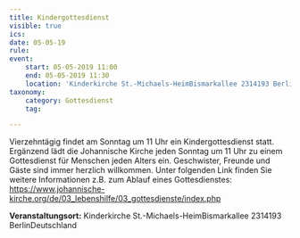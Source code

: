 ```yaml
---
title: Kindergottesdienst
visible: true
ics: 
date: 05-05-19
rule: 
event:
	start: 05-05-2019 11:00
	end: 05-05-2019 11:30
	location: 'Kinderkirche St.-Michaels-HeimBismarkallee 2314193 BerlinDeutschland'
taxonomy:
	category: Gottesdienst
	tag: 

---
```

Vierzehntägig findet am Sonntag um 11 Uhr ein Kindergottesdienst statt. Ergänzend lädt die Johannische Kirche jeden Sonntag um 11 Uhr zu einem Gottesdienst für Menschen jeden Alters ein. Geschwister, Freunde und Gäste sind immer herzlich willkommen. Unter folgenden Link finden Sie weitere Informationen z.B. zum Ablauf eines Gottesdienstes: https://www.johannische-kirche.org/de/03_lebenshilfe/03_gottesdienste/index.php


**Veranstaltungsort:** Kinderkirche St.-Michaels-HeimBismarkallee 2314193 BerlinDeutschland

